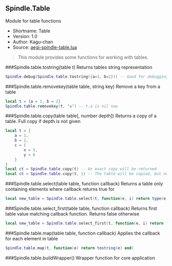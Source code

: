 Spindle.Table
-------------
Module for table functions

* Shortname: Table
* Version: 1.0
* Author: Kagu-chan
* Source: [aegi-spindle-table.lua](https://github.com/Kagurame/AegiSpindle/blob/master/src/aegi-spindle-table.lua)

> This module provides some functions for working with tables.

###Spindle.table.tostring(table t)
Returns tables string representation
```lua
Spindle.debug(Spindle.table.tostring({a=1, b=2})) -- Good for debugging (:
```

###Spindle.table.removekey(table table, string key)
Remove a key from a table
```lua
local t = {a = 1, b = 2}
Spindle.table.removekey(t, "a") -- t.a is nil now
```

###Spindle.table.copy(table table[, number depth])
Returns a copy of a table. Full copy if depth is not given
```lua
local t = {
	a = 1,
	b = 2,
	c = {
		x = 5,
		y = 6
	}
}
local ct = Spindle.table.copy(t) -- An exact copy will be returned
local ct = Spindle.table.copy(t, 1) -- The table will be copied, but no subtables, since there depth = 2 or higher
```

###Spindle.table.select(table table, function callback)
Returns a table only containing elements where callback returns true for
```lua
local new_table = Spindle.table.select(t, function(e, i) return type(e) == "number" end)
```

###Spindle.table.select_first(table table, function callback)
Returns first table value matching callback function. Returns false otherwise
```lua
local new_table = Spindle.table.select_first(t, function(e, i) return type(e) == "number" end)
```

###Spindle.table.map(table table, function callback)
Applies the callback for each element in table
```lua
Spindle.table.map(t, function(e) return tostring(e) end)
```

###Spindle.table.buildWrapper()
Wrapper function for core application
